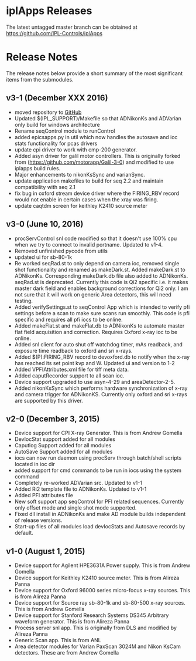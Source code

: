 iplApps Releases
================

The latest untagged master branch can be obtained at
<https://github.com/IPL-Controls/iplApps>


Release Notes
=============
The release notes below provide a short summary of the most significant items from the submodules.

v3-1 (December XXX 2016)
----
* moved repository to [GitHub](https://github.com/IPL-Controls/iplApps)
* Updated $(IPL_SUPPORT)/Makefile so that ADNikonKs and ADVarian only build for windows architecture
* Rename seqControl module to runControl
* added epicsapps.py in util which now handles the autosave and ioc stats functionality for pcas drivers
* update cpi driver to work with cmp-200 generator.
* Added asyn driver for galil motor controllers. This is originally forked from (https://github.com/motorapp/Galil-3-0) and modified to use iplapps build rules.
* Major enhancements to nikonKsSync and varianSync.
* update application makefiles to build for seq 2.2 and maintain compatibility with seq 2.1
* fix bug in oxford stream device driver where the FIRING_RBV record would not enable in certain cases when the xray was firing.
* update caqtdm screen for keithley K2410 source meter

v3-0 (June 10, 2016)
----
* procServControl snl code modified so that it doesn't use 100% cpu when we try to connect to invalid portname.
  Updated to v1-4.
* Removed unfinished pycode from utils
* updated ui for sb-80-1k
* Re worked seqRad.st to only depend on camera ioc, removed single shot functionality and renamed as makeDark.st.
  Added makeDark.st to ADNikonKs. Corresponding makeDark.db file also added to ADNikonKs. seqRad.st is deprecated.
  Currently this code is Qi2 specific i.e. it makes master dark field and enables background corrections for Qi2 only.
  I am not sure that it will work on generic Area detectors, this will need testing.
* Added verifySettings.st to seqControl App which is intended to verify pfi settings before a scan to make sure scans 
  run smoothly. This code is pfi specific and requires all pfi iocs to be online.  
* Added makeFlat.st and makeFlat.db to ADNikonKs to automate master flat field acquisition and correction. Requires 
  Oxford x-ray ioc to be online.
* Added snl client for auto shut off watchdog timer, mAs readback, and exposure time readback to oxford and sri x-rays. 
* Added $(P):FIRING_RBV record to devoxford.db to notify when the x-ray has reached its set point kvp and W. Updated ui 
  and version to 1-2
* Added VPFIAttributes.xml file for tiff meta data.
* Added caputRecorder support to all scan ioc.
* Device support upgraded to use asyn-4-29 and areaDetector-2-5.
* Added nikonKsSync which performs hardware synchronization of x-ray and camera trigger for ADNikonKS. Currently only oxford and sri x-rays are supported by this driver. 

v2-0 (December 3, 2015)
----
* Device support for CPI X-ray Generator. This is from Andrew Gomella
* DevIocStat support added for all modules
* Caputlog Support added for all modules
* AutoSave Support added for all modules
* iocs can now run daemon using procServ through batch/shell scripts located in ioc dir
* added support for cmd commands to be run in iocs using the system command
* Completely re-worked ADVarian src. Updated to v1-1
* Added Ri2 template file to ADNikonKs. Updated to v1-1
* Added PFI attributes file
* New soft support app seqControl for PFI related sequences. Currently only offset mode and single shot mode supported. 
* Fixed dll install in ADNikonKs and make AD module builds independent of release versions.
* Start-up files of all modules load devIocStats and Autosave records by default.


v1-0 (August 1, 2015)
----
* Device support for Agilent HPE3631A Power supply. This is from Andrew Gomella
* Device support for Keithley K2410 source meter. This is from Alireza Panna
* Device support for Oxford 96000 series micro-focus x-ray sources. This is from Alireza Panna
* Device support for Source ray sb-80-1k and sb-80-500 x-ray sources. This is from Andrew Gomella
* Device support for Stanford Research Systems DS345 Arbitrary waveform generator. This is from Alireza Panna
* Process server snl app. This is originally from DLS and modified by Alireza Panna
* Generic Scan app. This is from ANL
* Area detector modules for Varian PaxScan 3024M and Nikon KsCam detectors. These are from Andrew Gomella

